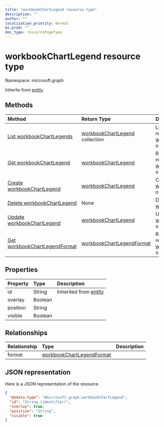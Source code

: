 ```yaml
---
title: "workbookChartLegend resource type"
description: ""
author: ""
localization_priority: Normal
ms.prod: ""
doc_type: resourcePageType
---
```


# workbookChartLegend resource type


Namespace: microsoft.graph




Inherits from [entity](../resources/entity.md)

## Methods
|Method|Return Type|Description|
|:---|:---|:---|
|[List workbookChartLegends](../api/workbookchartlegend-list.md)|[workbookChartLegend](../resources/workbookchartlegend.md) collection|List properties and relationships of the [workbookChartLegend](../resources/workbookchartlegend.md) objects.|
|[Get workbookChartLegend](../api/workbookchartlegend-get.md)|[workbookChartLegend](../resources/workbookchartlegend.md)|Read properties and relationships of the [workbookChartLegend](../resources/workbookchartlegend.md) object.|
|[Create workbookChartLegend](../api/workbookchartlegend-create.md)|[workbookChartLegend](../resources/workbookchartlegend.md)|Create a new [workbookChartLegend](../resources/workbookchartlegend.md) object.|
|[Delete workbookChartLegend](../api/workbookchartlegend-delete.md)|None|Deletes a [workbookChartLegend](../resources/workbookchartlegend.md).|
|[Update workbookChartLegend](../api/workbookchartlegend-update.md)|[workbookChartLegend](../resources/workbookchartlegend.md)|Update the properties of a [workbookChartLegend](../resources/workbookchartlegend.md) object.|
|[Get workbookChartLegendFormat](../api/workbookchartlegendformat-get.md)|[workbookChartLegendFormat](../resources/workbookchartlegendformat.md)|Read properties and relationships of the [workbookChartLegendFormat](../resources/workbookchartlegendformat.md) object.|

## Properties
|Property|Type|Description|
|:---|:---|:---|
|id|String| Inherited from [entity](../resources/entity.md)|
|overlay|Boolean||
|position|String||
|visible|Boolean||

## Relationships
|Relationship|Type|Description|
|:---|:---|:---|
|format|[workbookChartLegendFormat](../resources/workbookchartlegendformat.md)||

## JSON representation
Here is a JSON representation of the resource.
<!-- {
  "blockType": "resource",
  "keyProperty": "id",
  "@odata.type": "microsoft.graph.workbookChartLegend",
  "baseType": "microsoft.graph.entity",
  "openType": false
}
-->
``` json
{
  "@odata.type": "#microsoft.graph.workbookChartLegend",
  "id": "String (identifier)",
  "overlay": true,
  "position": "String",
  "visible": true
}
```

